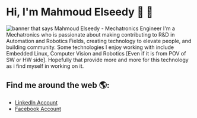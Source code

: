 # Hi, I'm Mahmoud Elseedy 🤖 🦿

<img src="https://github.com/user-attachments/assets/f6c46fe9-a2b7-41c6-a30e-40be363be58a" alt="banner that says Mahmoud Elseedy - Mechatronics Engineer">
I'm a Mechatronics who is passionate about making contributing to R&D in Automation and Robotics Fields, creating technology to elevate people, and building community. Some technologies I enjoy working with include Embedded Linux, Computer Vision and Robotics [Even if it is from POV of SW or HW side]. Hopefully that provide more and more for this technology as i find myself in working on it.

## Find me around the web 🌎:
- <a href="https://www.linkedin.com/in/mahmoud-elseedy-1508b1200/">Linkedln Account</a>
- <a href="https://www.facebook.com/mahmoud.elsidy.562/">Facebook Account</a>

